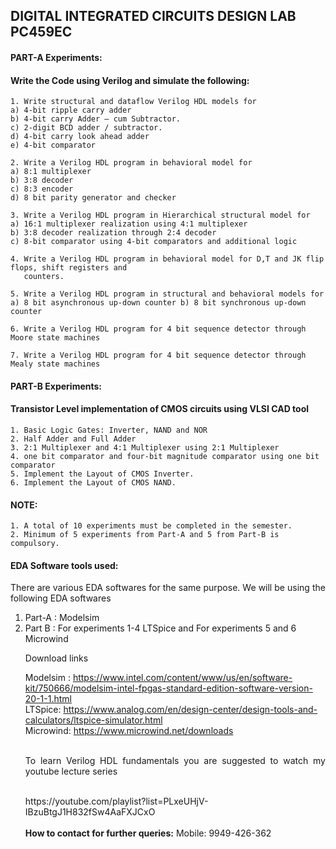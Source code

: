 ## DIGITAL INTEGRATED CIRCUITS DESIGN LAB PC459EC

#### PART-A Experiments:

#### Write the Code using Verilog and simulate the following:
```
1. Write structural and dataflow Verilog HDL models for
a) 4-bit ripple carry adder
b) 4-bit carry Adder – cum Subtractor.
c) 2-digit BCD adder / subtractor.
d) 4-bit carry look ahead adder
e) 4-bit comparator

2. Write a Verilog HDL program in behavioral model for
a) 8:1 multiplexer
b) 3:8 decoder
c) 8:3 encoder
d) 8 bit parity generator and checker

3. Write a Verilog HDL program in Hierarchical structural model for
a) 16:1 multiplexer realization using 4:1 multiplexer
b) 3:8 decoder realization through 2:4 decoder
c) 8-bit comparator using 4-bit comparators and additional logic

4. Write a Verilog HDL program in behavioral model for D,T and JK flip flops, shift registers and
   counters.

5. Write a Verilog HDL program in structural and behavioral models for
a) 8 bit asynchronous up-down counter b) 8 bit synchronous up-down counter

6. Write a Verilog HDL program for 4 bit sequence detector through Moore state machines

7. Write a Verilog HDL program for 4 bit sequence detector through Mealy state machines

```

#### PART-B Experiments:

#### Transistor Level implementation of CMOS circuits using VLSI CAD tool
```
1. Basic Logic Gates: Inverter, NAND and NOR
2. Half Adder and Full Adder
3. 2:1 Multiplexer and 4:1 Multiplexer using 2:1 Multiplexer
4. one bit comparator and four-bit magnitude comparator using one bit comparator
5. Implement the Layout of CMOS Inverter.
6. Implement the Layout of CMOS NAND.

```

#### NOTE:
```
1. A total of 10 experiments must be completed in the semester.
2. Minimum of 5 experiments from Part-A and 5 from Part-B is compulsory.
```
#### EDA Software tools used:

<p align="Justify">There are various EDA softwares for the same purpose. We will be using the following EDA softwares</p>
<ol>
<li>Part-A : Modelsim</li>
<li>Part B : For experiments 1-4 LTSpice and For experiments 5 and 6 Microwind</li>
   
   <p align="Justify"> Download links</p>
   
   Modelsim : https://www.intel.com/content/www/us/en/software-kit/750666/modelsim-intel-fpgas-standard-edition-software-version-20-1-1.html
   <br/>LTSpice: https://www.analog.com/en/design-center/design-tools-and-calculators/ltspice-simulator.html
   <br/>Microwind: https://www.microwind.net/downloads<br/><br/>
   
   <p align="justify">To learn Verilog HDL fundamentals you are suggested to watch my youtube lecture series<p/><br/>
https://youtube.com/playlist?list=PLxeUHjV-IBzuBtgJ1H832fSw4AaFXJCxO
<br/><br/><b>How to contact for further queries:</b>
Mobile: 9949-426-362
   
